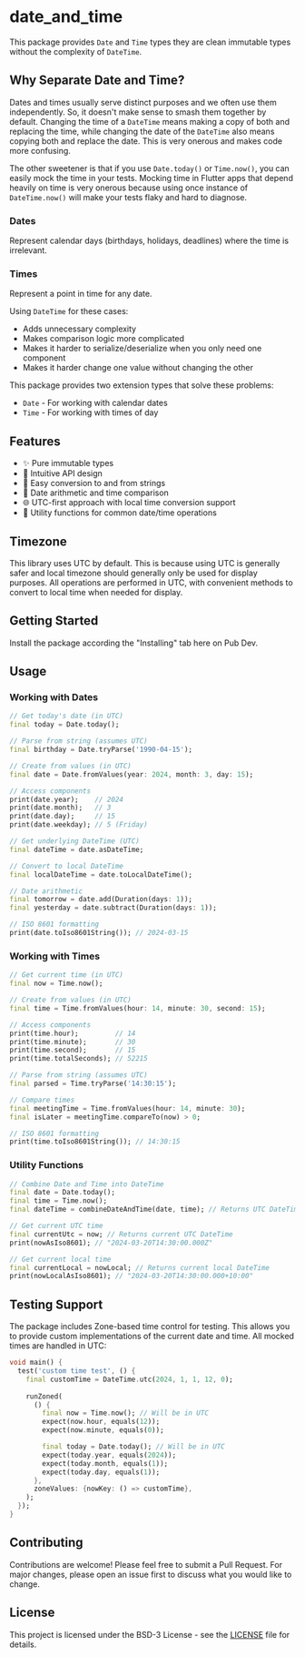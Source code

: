 # date_and_time

This package provides `Date` and `Time` types they are clean immutable types without the complexity of `DateTime`.

## Why Separate Date and Time?

Dates and times usually serve distinct purposes and we often use them independently. So, it doesn't make sense to smash them together by default. Changing the time of a `DateTime` means making a copy of both and replacing the time, while changing the date of the `DateTime` also means copying both and replace the date. This is very onerous and makes code more confusing. 

The other sweetener is that if you use `Date.today()`  or `Time.now()`, you can easily mock the time in your tests. Mocking time in Flutter apps that depend heavily on time is very onerous because using once instance of `DateTime.now()` will make your tests flaky and hard to diagnose.

### Dates
Represent calendar days (birthdays, holidays, deadlines) where the time is irrelevant.

### Times 
Represent a point in time for any date. 

Using `DateTime` for these cases:
- Adds unnecessary complexity
- Makes comparison logic more complicated
- Makes it harder to serialize/deserialize when you only need one component
- Makes it harder change one value without changing the other

This package provides two extension types that solve these problems:
- `Date` - For working with calendar dates
- `Time` - For working with times of day

## Features

- ✨ Pure immutable types
- 🎯 Intuitive API design
- 🔄 Easy conversion to and from strings
- 🧮 Date arithmetic and time comparison
- 🌐 UTC-first approach with local time conversion support
- 🔄 Utility functions for common date/time operations

## Timezone

This library uses UTC by default. This is because using UTC is generally safer and local timezone should generally only be used for display purposes. All operations are performed in UTC, with convenient methods to convert to local time when needed for display.

## Getting Started

Install the package according the "Installing" tab here on Pub Dev.

## Usage

### Working with Dates

```dart
// Get today's date (in UTC)
final today = Date.today();

// Parse from string (assumes UTC)
final birthday = Date.tryParse('1990-04-15');

// Create from values (in UTC)
final date = Date.fromValues(year: 2024, month: 3, day: 15);

// Access components
print(date.year);    // 2024
print(date.month);   // 3
print(date.day);     // 15
print(date.weekday); // 5 (Friday)

// Get underlying DateTime (UTC)
final dateTime = date.asDateTime;

// Convert to local DateTime
final localDateTime = date.toLocalDateTime();

// Date arithmetic
final tomorrow = date.add(Duration(days: 1));
final yesterday = date.subtract(Duration(days: 1));

// ISO 8601 formatting
print(date.toIso8601String()); // 2024-03-15
```

### Working with Times

```dart
// Get current time (in UTC)
final now = Time.now();

// Create from values (in UTC)
final time = Time.fromValues(hour: 14, minute: 30, second: 15);

// Access components
print(time.hour);         // 14
print(time.minute);       // 30
print(time.second);       // 15
print(time.totalSeconds); // 52215

// Parse from string (assumes UTC)
final parsed = Time.tryParse('14:30:15');

// Compare times
final meetingTime = Time.fromValues(hour: 14, minute: 30);
final isLater = meetingTime.compareTo(now) > 0;

// ISO 8601 formatting
print(time.toIso8601String()); // 14:30:15
```

### Utility Functions

```dart
// Combine Date and Time into DateTime
final date = Date.today();
final time = Time.now();
final dateTime = combineDateAndTime(date, time); // Returns UTC DateTime

// Get current UTC time
final currentUtc = now; // Returns current UTC DateTime
print(nowAsIso8601); // "2024-03-20T14:30:00.000Z"

// Get current local time
final currentLocal = nowLocal; // Returns current local DateTime
print(nowLocalAsIso8601); // "2024-03-20T14:30:00.000+10:00"
```

## Testing Support

The package includes Zone-based time control for testing. This allows you to provide custom implementations of the current date and time. All mocked times are handled in UTC:

```dart
void main() {
  test('custom time test', () {
    final customTime = DateTime.utc(2024, 1, 1, 12, 0);
    
    runZoned(
      () {
        final now = Time.now(); // Will be in UTC
        expect(now.hour, equals(12));
        expect(now.minute, equals(0));

        final today = Date.today(); // Will be in UTC
        expect(today.year, equals(2024));
        expect(today.month, equals(1));
        expect(today.day, equals(1));
      },
      zoneValues: {nowKey: () => customTime},
    );
  });
}
```

## Contributing

Contributions are welcome! Please feel free to submit a Pull Request. For major changes, please open an issue first to discuss what you would like to change.

## License

This project is licensed under the BSD-3 License - see the [LICENSE](LICENSE) file for details.
